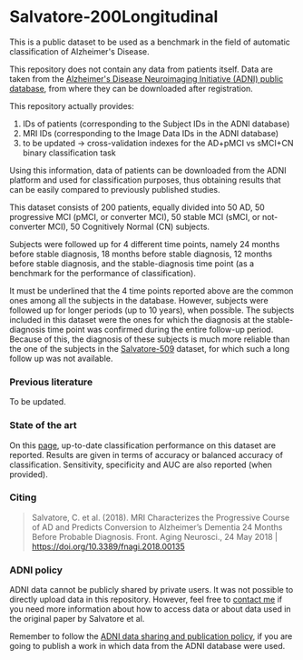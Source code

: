 # Salvatore-200Longitudinal
This is a public dataset to be used as a benchmark in the field of automatic classification of Alzheimer's Disease.

This repository does not contain any data from patients itself. Data are taken from the <a href="http://adni.loni.usc.edu/" target="_blank">Alzheimer's Disease Neuroimaging Initiative (ADNI) public database</a>, from where they can be downloaded after registration. 

This repository actually provides:
  1. IDs of patients (corresponding to the Subject IDs in the ADNI database)
  2. MRI IDs (corresponding to the Image Data IDs in the ADNI database)
  3. to be updated -> cross-validation indexes for the AD+pMCI vs sMCI+CN binary classification task

Using this information, data of patients can be downloaded from the ADNI platform and used for classification purposes, thus obtaining results that can be easily compared to previously published studies.

This dataset consists of 200 patients, equally divided into 50 AD, 50 progressive MCI (pMCI, or converter MCI), 50 stable MCI (sMCI, or not-converter MCI), 50 Cognitively Normal (CN) subjects.

Subjects were followed up for 4 different time points, namely 24 months before stable diagnosis, 18 months before stable diagnosis, 12 months before stable diagnosis, and the stable-diagnosis time point (as a benchmark for the performance of classification).

It must be underlined that the 4 time points reported above are the common ones among all the subjects in the database. However, subjects were followed up for longer periods (up to 10 years), when possible. The subjects included in this dataset were the ones for which the diagnosis at the stable-diagnosis time point was confirmed during the entire follow-up period. Because of this, the diagnosis of these subjects is much more reliable than the one of the subjects in the [Salvatore-509](https://github.com/christiansalvatore/Salvatore-509) dataset, for which such a long follow up was not available.

### Previous literature
To be updated.

### State of the art
On this [page](https://christiansalvatore.github.io/2016-10-20/is-this-alzheimer/#Salvatore-200Longitudinal), up-to-date classification performance on this dataset are reported. Results are given in terms of accuracy or balanced accuracy of classification. Sensitivity, specificity and AUC are also reported (when provided).

### Citing
>Salvatore, C. et al. (2018). MRI Characterizes the Progressive Course of AD and Predicts Conversion to Alzheimer’s Dementia 24 Months Before Probable Diagnosis. Front. Aging Neurosci., 24 May 2018 | https://doi.org/10.3389/fnagi.2018.00135

### ADNI policy
ADNI data cannot be publicly shared by private users. It was not possible to directly upload data in this repository. However, feel free to <a href="mailto:christian.salvatore@ibfm.cnr.it">contact me</a> if you need more information about how to access data or about data used in the original paper by Salvatore et al.

Remember to follow the [ADNI data sharing and publication policy](http://adni.loni.usc.edu/wp-content/uploads/how_to_apply/ADNI_DSP_Policy.pdf), if you are going to publish a work in which data from the ADNI database were used.
